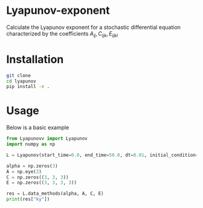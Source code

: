# Lyapunov-exponent
Calculate the Lyapunov exponent for a stochastic differential equation characterized by the coefficients $A_{ij}, C_{ijk}, E_{ijkl}$

# Installation
```bash
git clone 
cd lyapunov
pip install -e .
```
# Usage

Below is a basic example 

```python
from Lyapunovv import Lyapunov
import numpy as np

L = Lyapunov(start_time=0.0, end_time=50.0, dt=0.01, initial_condition=np.array([0.1, 0.2, 0.3]))

alpha = np.zeros(3)
A = np.eye(3)
C = np.zeros((3, 3, 3))
E = np.zeros((3, 3, 3, 3))

res = L.data_methods(alpha, A, C, E)
print(res["ky"])
```
